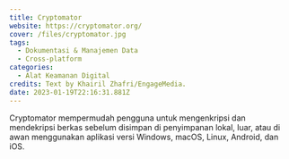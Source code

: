 ```yaml
---
title: Cryptomator
website: https://cryptomator.org/
cover: /files/cryptomator.jpg
tags:
  - Dokumentasi & Manajemen Data
  - Cross-platform
categories:
  - Alat Keamanan Digital
credits: Text by Khairil Zhafri/EngageMedia.
date: 2023-01-19T22:16:31.881Z
---
```

C﻿ryptomator mempermudah pengguna untuk mengenkripsi dan mendekripsi berkas sebelum disimpan di penyimpanan lokal, luar, atau di awan menggunakan aplikasi versi Windows, macOS, Linux, Android, dan iOS.